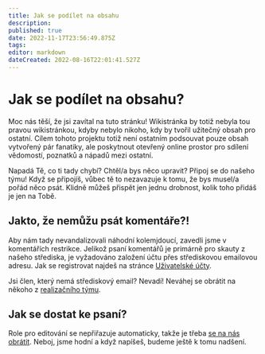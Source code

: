 ```yaml
---
title: Jak se podílet na obsahu
description: 
published: true
date: 2022-11-17T23:56:49.875Z
tags: 
editor: markdown
dateCreated: 2022-08-16T22:01:41.527Z
---
```


# Jak se podílet na obsahu?
Moc nás těší, že jsi zavítal na tuto stránku! Wikistránka by totiž nebyla tou pravou wikistránkou, kdyby nebylo nikoho, kdy by tvořil užitečný obsah pro ostatní. Cílem tohoto projektu totiž není ostatním podsouvat pouze obsah vytvořený pár fanatiky, ale poskytnout otevřený online prostor pro sdílení vědomostí, poznatků a nápadů mezi ostatní.

Napadá Tě, co ti tady chybí? Chtěl/a bys něco upravit? Připoj se do našeho týmu! Když se připojíš, vůbec tě to nezavazuje k tomu, že bys musel/a pořád něco psát. Klidně můžeš přispět jen jednu drobnost, kolik toho přidáš je jen na Tobě. 

## Jakto, že nemůžu psát komentáře?!
Aby nám tady nevandalizovali náhodní kolemjdoucí, zavedli jsme v komentářích restrikce. Jelikož psaní komentářů je primárně pro skauty z našeho střediska, je vyžadováno založení účtu přes střediskovou emailovou adresu. Jak se registrovat najdeš na stránce [Uživatelské účty](uzivatelske_ucty).

Jsi člen, který nemá střediskový email? Nevadí! Neváhej se obrátit na někoho z [realizačního týmu](kontakt_spravce).

## Jak se dostat ke psaní?
Role pro editování se nepřiřazuje automaticky, takže je třeba [se na nás obrátit](kontakt_spravce). Neboj, jsme hodní a když napíšeš, budeme ještě k tomu nadšení. 